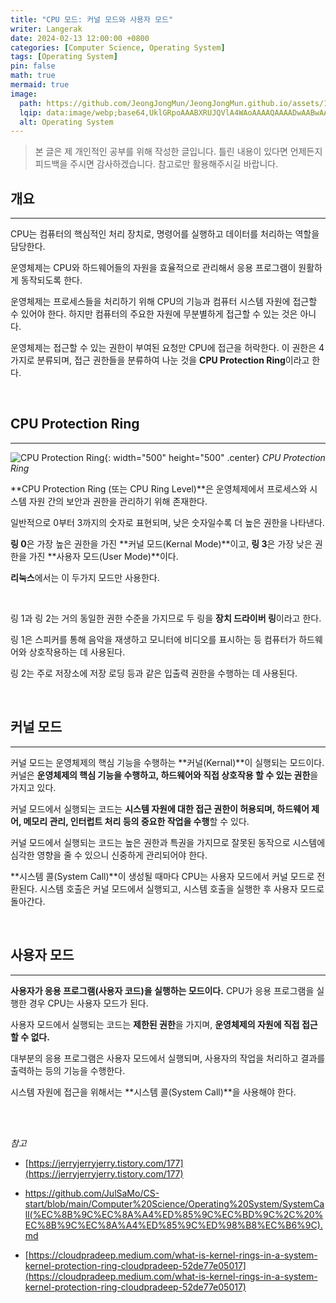 ```yaml
---
title: "CPU 모드: 커널 모드와 사용자 모드"
writer: Langerak
date: 2024-02-13 12:00:00 +0800
categories: [Computer Science, Operating System]
tags: [Operating System]
pin: false
math: true
mermaid: true
image:
  path: https://github.com/JeongJongMun/JeongJongMun.github.io/assets/101979073/43550397-c0ef-48b9-be0a-f9904ba87f29
  lqip: data:image/webp;base64,UklGRpoAAABXRUJQVlA4WAoAAAAQAAAADwAABwAAQUxQSDIAAAARL0AmbZurmr57yyIiqE8oiG0bejIYEQTgqiDA9vqnsUSI6H+oAERp2HZ65qP/VIAWAFZQOCBCAAAA8AEAnQEqEAAIAAVAfCWkAALp8sF8rgRgAP7o9FDvMCkMde9PK7euH5M1m6VWoDXf2FkP3BqV0ZYbO6NA/VFIAAAA
  alt: Operating System
---
```


> 본 글은 제 개인적인 공부를 위해 작성한 글입니다. 틀린 내용이 있다면 언제든지 피드백을 주시면 감사하겠습니다. 참고로만 활용해주시길 바랍니다.

## 개요

---

CPU는 컴퓨터의 핵심적인 처리 장치로, 명령어를 실행하고 데이터를 처리하는 역할을 담당한다.

운영체제는 CPU와 하드웨어들의 자원을 효율적으로 관리해서 응용 프로그램이 원활하게 동작되도록 한다.

운영체제는 프로세스들을 처리하기 위해 CPU의 기능과 컴퓨터 시스템 자원에 접근할 수 있어야 한다. 하지만 컴퓨터의 주요한 자원에 무분별하게 접근할 수 있는 것은 아니다. 

운영체제는 접근할 수 있는 권한이 부여된 요청만 CPU에 접근을 허락한다. 이 권한은 4가지로 분류되며, 접근 권한들을 분류하여 나눈 것을 **CPU Protection Ring**이라고 한다.

<br/>

## CPU Protection Ring

---

![CPU Protection Ring](https://github.com/JeongJongMun/JeongJongMun.github.io/assets/101979073/2ef78ed5-1b16-43b8-880c-f96a00934fe3){: width="500" height="500" .center}
_CPU Protection Ring_

**CPU Protection Ring (또는 CPU Ring Level)**은 운영체제에서 프로세스와 시스템 자원 간의 보안과 권한을 관리하기 위해 존재한다.

일반적으로 0부터 3까지의 숫자로 표현되며, 낮은 숫자일수록 더 높은 권한을 나타낸다.

**링 0**은 가장 높은 권한을 가진 **커널 모드(Kernal Mode)**이고, **링 3**은 가장 낮은 권한을 가진 **사용자 모드(User Mode)**이다.

**리눅스**에서는 이 두가지 모드만 사용한다.

<br/>

링 1과 링 2는 거의 동일한 권한 수준을 가지므로 두 링을 **장치 드라이버 링**이라고 한다.

링 1은 스피커를 통해 음악을 재생하고 모니터에 비디오를 표시하는 등 컴퓨터가 하드웨어와 상호작용하는 데 사용된다.

링 2는 주로 저장소에 저장 로딩 등과 같은 입출력 권한을 수행하는 데 사용된다.

<br/>

## 커널 모드

---

커널 모드는 운영체제의 핵심 기능을 수행하는 **커널(Kernal)**이 실행되는 모드이다. 커널은 **운영체제의 핵심 기능을 수행하고, 하드웨어와 직접 상호작용 할 수 있는 권한**을 가지고 있다.

커널 모드에서 실행되는 코드는 **시스템 자원에 대한 접근 권한이 허용되며, 하드웨어 제어, 메모리 관리, 인터럽트 처리 등의 중요한 작업을 수행**할 수 있다.

커널 모드에서 실행되는 코드는 높은 권한과 특권을 가지므로 잘못된 동작으로 시스템에 심각한 영향을 줄 수 있으니 신중하게 관리되어야 한다.

**시스템 콜(System Call)**이 생성될 때마다 CPU는 사용자 모드에서 커널 모드로 전환된다. 시스템 호출은 커널 모드에서 실행되고, 시스템 호출을 실행한 후 사용자 모드로 돌아간다.

<br/>

## 사용자 모드

---

**사용자가 응용 프로그램(사용자 코드)을 실행하는 모드이다.** CPU가 응용 프로그램을 실행한 경우 CPU는 사용자 모드가 된다.

사용자 모드에서 실행되는 코드는 **제한된 권한**을 가지며, **운영체제의 자원에 직접 접근할 수 없다.**

대부분의 응용 프로그램은 사용자 모드에서 실행되며, 사용자의 작업을 처리하고 결과를 출력하는 등의 기능을 수행한다.

시스템 자원에 접근을 위해서는 **시스템 콜(System Call)**을 사용해야 한다.

<br/> <br/>

*참고*

- [https://jerryjerryjerry.tistory.com/177](https://jerryjerryjerry.tistory.com/177)

- [<https://github.com/JulSaMo/CS-start/blob/main/Computer%20Science/Operating%20System/SystemCall(%EC%8B%9C%EC%8A%A4%ED%85%9C%EC%BD%9C%2C%20%EC%8B%9C%EC%8A%A4%ED%85%9C%ED%98%B8%EC%B6%9C).md>](<https://github.com/JulSaMo/CS-start/blob/main/Computer%20Science/Operating%20System/SystemCall(%EC%8B%9C%EC%8A%A4%ED%85%9C%EC%BD%9C%2C%20%EC%8B%9C%EC%8A%A4%ED%85%9C%ED%98%B8%EC%B6%9C).md>)

- [https://cloudpradeep.medium.com/what-is-kernel-rings-in-a-system-kernel-protection-ring-cloudpradeep-52de77e05017](https://cloudpradeep.medium.com/what-is-kernel-rings-in-a-system-kernel-protection-ring-cloudpradeep-52de77e05017)
